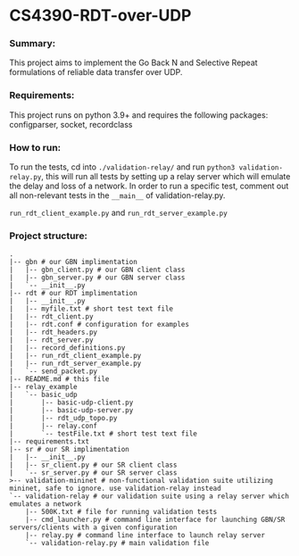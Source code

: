 # CS4390-RDT-over-UDP

### Summary:
This project aims to implement the Go Back N and Selective Repeat formulations of reliable data transfer over UDP.

### Requirements:
This project runs on python 3.9+ and requires the following packages: configparser, socket, recordclass

### How to run:
To run the tests, cd into `./validation-relay/` and run `python3 validation-relay.py`,
this will run all tests by setting up a relay server which will emulate the delay and loss of a network.
In order to run a specific test, comment out all non-relevant tests in the `__main__` of validation-relay.py.

`run_rdt_client_example.py` and `run_rdt_server_example.py` 

### Project structure:
```
.
|-- gbn # our GBN implimentation
|   |-- gbn_client.py # our GBN client class
|   |-- gbn_server.py # our GBN server class
|   `-- __init__.py
|-- rdt # our RDT implimentation
|   |-- __init__.py
|   |-- myfile.txt # short test text file
|   |-- rdt_client.py
|   |-- rdt.conf # configuration for examples
|   |-- rdt_headers.py
|   |-- rdt_server.py
|   |-- record_definitions.py
|   |-- run_rdt_client_example.py
|   |-- run_rdt_server_example.py
|   `-- send_packet.py
|-- README.md # this file
|-- relay_example
|   `-- basic_udp
|       |-- basic-udp-client.py
|       |-- basic-udp-server.py
|       |-- rdt_udp_topo.py
|       |-- relay.conf
|       `-- testFile.txt # short test text file
|-- requirements.txt
|-- sr # our SR implimentation
|   |-- __init__.py
|   |-- sr_client.py # our SR client class
|   `-- sr_server.py # our SR server class
>-- validation-mininet # non-functional validation suite utilizing mininet, safe to ignore. use validation-relay instead
`-- validation-relay # our validation suite using a relay server which emulates a network
    |-- 500K.txt # file for running validation tests
    |-- cmd_launcher.py # command line interface for launching GBN/SR servers/clients with a given configuration
    |-- relay.py # command line interface to launch relay server 
    `-- validation-relay.py # main validation file
```